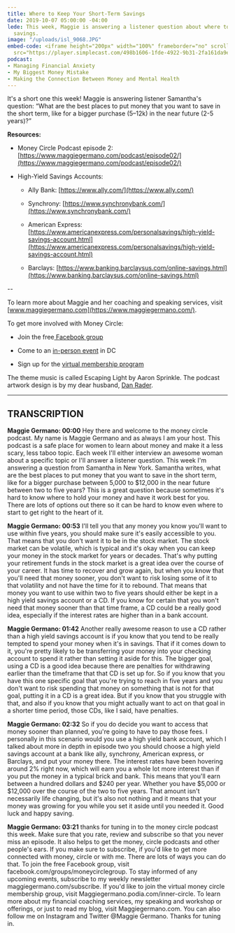 ```yaml
---
title: Where to Keep Your Short-Term Savings
date: 2019-10-07 05:00:00 -04:00
lede: This week, Maggie is answering a listener question about where to put short-term
  savings.
image: "/uploads/isl_9068.JPG"
embed-code: <iframe height="200px" width="100%" frameborder="no" scrolling="no" seamless
  src="https://player.simplecast.com/498b1606-1fde-4922-9b31-2fa161da9ea8?dark=false"></iframe>
podcast:
- Managing Financial Anxiety
- My Biggest Money Mistake
- Making the Connection Between Money and Mental Health
---
```


It's a short one this week! Maggie is answering listener Samantha's question: “What are the best places to put money that you want to save in the short term, like for a bigger purchase (5–12k) in the near future (2-5 years)?”

**Resources:**

* Money Circle Podcast episode 2: [https://www.maggiegermano.com/podcast/episode02/](https://www.maggiegermano.com/podcast/episode02/)

* High-Yield Savings Accounts:

  * Ally Bank: [https://www.ally.com/](https://www.ally.com/)

  * Synchrony: [https://www.synchronybank.com/](https://www.synchronybank.com/)

  * American Express: [https://www.americanexpress.com/personalsavings/high-yield-savings-account.html](https://www.americanexpress.com/personalsavings/high-yield-savings-account.html)

  * Barclays: [https://www.banking.barclaysus.com/online-savings.html](https://www.banking.barclaysus.com/online-savings.html)

--

To learn more about Maggie and her coaching and speaking services, visit [www.maggiegermano.com](https://www.maggiegermano.com/).

To get more involved with Money Circle:

* Join the free[ Facebook group](https://www.facebook.com/groups/MoneyCircleGroup/)

* Come to an [in-person event](https://www.maggiegermano.com/moneycircle/) in DC

* Sign up for the [virtual membership program](https://maggiegermano.podia.com/inner-circle)

The theme music is called Escaping Light by Aaron Sprinkle. The podcast artwork design is by my dear husband, [Dan Rader](http://www.danrdesign.com/).

---

## TRANSCRIPTION

**Maggie Germano: 00:00** Hey there and welcome to the money circle podcast. My name is Maggie Germano and as always I am your host. This podcast is a safe place for women to learn about money and make it a less scary, less taboo topic. Each week I'll either interview an awesome woman about a specific topic or I'll answer a listener question. This week I'm answering a question from Samantha in New York. Samantha writes, what are the best places to put money that you want to save in the short term, like for a bigger purchase between 5,000 to $12,000 in the near future between two to five years? This is a great question because sometimes it's hard to know where to hold your money and have it work best for you. There are lots of options out there so it can be hard to know even where to start to get right to the heart of it.

**Maggie Germano: 00:53** I'll tell you that any money you know you'll want to use within five years, you should make sure it's easily accessible to you. That means that you don't want it to be in the stock market. The stock market can be volatile, which is typical and it's okay when you can keep your money in the stock market for years or decades. That's why putting your retirement funds in the stock market is a great idea over the course of your career. It has time to recover and grow again, but when you know that you'll need that money sooner, you don't want to risk losing some of it to that volatility and not have the time for it to rebound. That means that money you want to use within two to five years should either be kept in a high yield savings account or a CD. If you know for certain that you won't need that money sooner than that time frame, a CD could be a really good idea, especially if the interest rates are higher than in a bank account.

**Maggie Germano: 01:42** Another really awesome reason to use a CD rather than a high yield savings account is if you know that you tend to be really tempted to spend your money when it's in savings. That if it comes down to it, you're pretty likely to be transferring your money into your checking account to spend it rather than setting it aside for this. The bigger goal, using a CD is a good idea because there are penalties for withdrawing earlier than the timeframe that that CD is set up for. So if you know that you have this one specific goal that you're trying to reach in five years and you don't want to risk spending that money on something that is not for that goal, putting it in a CD is a great idea. But if you know that you struggle with that, and also if you know that you might actually want to act on that goal in a shorter time period, those CDs, like I said, have penalties.

**Maggie Germano: 02:32** So if you do decide you want to access that money sooner than planned, you're going to have to pay those fees. I personally in this scenario would you use a high yield bank account, which I talked about more in depth in episode two you should choose a high yield savings account at a bank like ally, synchrony, American express, or Barclays, and put your money there. The interest rates have been hovering around 2% right now, which will earn you a whole lot more interest than if you put the money in a typical brick and bank. This means that you'll earn between a hundred dollars and $240 per year. Whether you have $5,000 or $12,000 over the course of the two to five years. That amount isn't necessarily life changing, but it's also not nothing and it means that your money was growing for you while you set it aside until you needed it. Good luck and happy saving.

**Maggie Germano: 03:21** thanks for tuning in to the money circle podcast this week. Make sure that you rate, review and subscribe so that you never miss an episode. It also helps to get the money, circle podcasts and other people's ears. If you make sure to subscribe, if you'd like to get more connected with money, circle or with me. There are lots of ways you can do that. To join the free Facebook group, visit facebook.com/groups/moneycirclegroup. To stay informed of any upcoming events, subscribe to my weekly newsletter maggiegermano.com/subscribe. If you'd like to join the virtual money circle membership group, visit Maggiegermano.podia.com/inner-circle. To learn more about my financial coaching services, my speaking and workshop or offerings, or just to read my blog, visit Maggiegermano.com. You can also follow me on Instagram and Twitter @Maggie Germano. Thanks for tuning in.